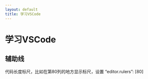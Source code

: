 ```yaml
---
layout: default
title: 学习VSCode
---
```


# 学习VSCode
## 辅助线
代码长度标尺，比如在第80列的地方显示标尺，设置 “editor.rulers”: [80]
